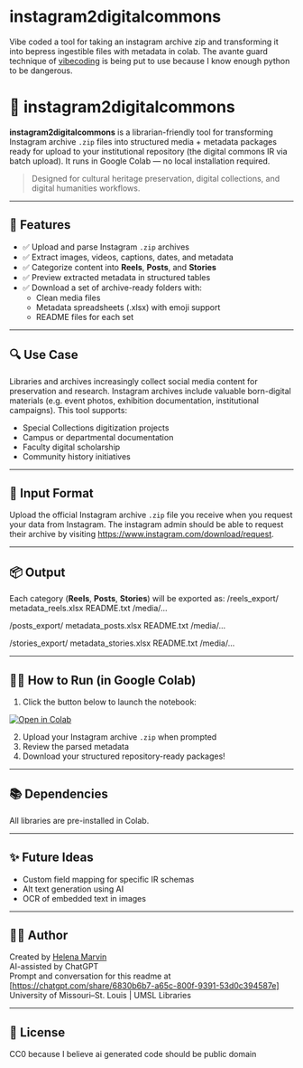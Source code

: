 # instagram2digitalcommons
Vibe coded a tool for taking an instagram archive zip and transforming it into bepress ingestible files with metadata in colab. The avante guard technique of [vibecoding](https://en.wikipedia.org/wiki/Vibe_coding) is being put to use because I know enough python to be dangerous. 

# 📸 instagram2digitalcommons

**instagram2digitalcommons** is a librarian-friendly tool for transforming Instagram archive `.zip` files into structured media + metadata packages ready for upload to your institutional repository (the digital commons IR via batch upload). It runs in Google Colab — no local installation required.

> Designed for cultural heritage preservation, digital collections, and digital humanities workflows.

---

## 🚀 Features

- ✅ Upload and parse Instagram `.zip` archives
- ✅ Extract images, videos, captions, dates, and metadata
- ✅ Categorize content into **Reels**, **Posts**, and **Stories**
- ✅ Preview extracted metadata in structured tables
- ✅ Download a set of archive-ready folders with:
  - Clean media files
  - Metadata spreadsheets (.xlsx) with emoji support
  - README files for each set

---

## 🔍 Use Case

Libraries and archives increasingly collect social media content for preservation and research. Instagram archives include valuable born-digital materials (e.g. event photos, exhibition documentation, institutional campaigns). This tool supports:

- Special Collections digitization projects
- Campus or departmental documentation
- Faculty digital scholarship
- Community history initiatives

---

## 📁 Input Format

Upload the official Instagram archive `.zip` file you receive when you request your data from Instagram.
The instagram admin should be able to request their archive by visiting https://www.instagram.com/download/request.

---

## 📦 Output

Each category (**Reels**, **Posts**, **Stories**) will be exported as:
/reels_export/
metadata_reels.xlsx
README.txt
/media/...

/posts_export/
metadata_posts.xlsx
README.txt
/media/...

/stories_export/
metadata_stories.xlsx
README.txt
/media/...


---

## 🧑‍💻 How to Run (in Google Colab)

1. Click the button below to launch the notebook:

[![Open in Colab](https://colab.research.google.com/assets/colab-badge.svg)](https://github.com/e3la/instagram2digitalcommons/blob/main/instagram2digitalcommons.ipynb)

2. Upload your Instagram archive `.zip` when prompted  
3. Review the parsed metadata
4. Download your structured repository-ready packages!

---

## 📚 Dependencies

All libraries are pre-installed in Colab.

---

## ✨ Future Ideas

- Custom field mapping for specific IR schemas
- Alt text generation using AI
- OCR of embedded text in images

---

## 👩‍🏫 Author

Created by [Helena Marvin](https://github.com/e3la)  
AI-assisted by ChatGPT  
Prompt and conversation for this readme at [https://chatgpt.com/share/6830b6b7-a65c-800f-9391-53d0c394587e]
University of Missouri–St. Louis | UMSL Libraries

---

## 📄 License

CC0 because I believe ai generated code should be public domain
